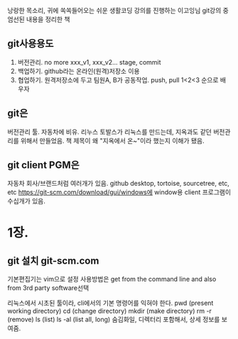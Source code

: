 낭랑한 목소리, 귀에 쏙쏙들어오는 쉬운 생활코딩 강의를 진행하는 이고잉님
git강의 중 엄선된 내용을 정리한 책

## git사용용도
1. 버전관리. no more xxx_v1, xxx_v2... stage, commit
2. 백업하기. github라는 온라인(원격)저장소 이용
3. 협업하기. 원격저장소에 두고 팀원A, B가 공동작업. push, pull
1<2<3 순으로 배우자

## git은 
버전관리 툴. 자동차에 비유.
리누스 토발스가 리눅스를 만드는데, 지옥과도 같던 버전관리를 위해서 만들었음. 책 제목이 왜 "지옥에서 온~"이라 했는지 이해가 됐음.

## git client PGM은
자동차 회사/브랜드처럼 여러개가 있음. github desktop, tortoise, sourcetree, etc, etc
https://git-scm.com/download/gui/windows에 window용 client 프로그램이 수십개가 있음.

# 1장. 
## git 설치 git-scm.com
기본편집기는 vim으로 설정
사용방법은 get from the command line and also from 3rd party software선택


리눅스에서 시초된 툴이라, cli에서의 기본 명령어를 익혀야 한다.
pwd (present working directory)
cd (change directory)
mkdir (make directory)
rm -r (remove)
ls (list)
ls -al (list all, long) 숨김화일, 디렉터리 포함해서, 상세 정보를 보여줌.
